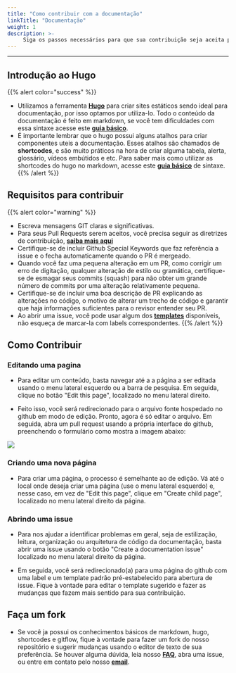 ```yaml
---
title: "Como contribuir com a documentação"
linkTitle: "Documentação"
weight: 1
description: >-
     Siga os passos necessários para que sua contribuição seja aceita por nosso time.
---
```


---

## Introdução ao Hugo

{{% alert color="success" %}}

- Utilizamos a ferramenta [**Hugo**](https://gohugo.io/documentation/) para criar sites estáticos sendo ideal para documentação, por isso optamos por utiliza-lo. Todo o conteúdo da documentação é feito em markdown, se você tem dificuldades com essa sintaxe acesse este [**guia básico**](https://www.markdownguide.org/basic-syntax/).
- É importante lembrar que o hugo possui alguns atalhos para criar componentes uteis a documentação. Esses atalhos são chamados de **shortcodes**, e são muito práticos na hora de criar alguma tabela, alerta, glossário, vídeos embútidos e etc. Para saber mais como utilizar as shortcodes do hugo no markdown, acesse este [**guia básico**](../hugo-shortcodes) de sintaxe.
{{% /alert %}}

## Requisitos para contribuir

{{% alert color="warning" %}}

- Escreva mensagens GIT claras e significativas.
- Para seus Pull Requests serem aceitos, você precisa seguir as diretrizes de contribuição, [**saiba mais aqui**](https://github.com/ZupIT/beagle/blob/master/CONTRIBUTING.md)
- Certifique-se de incluir Github Special Keywords que faz referência a issue e o fecha automaticamente quando o PR é mergeado.
- Quando você faz uma pequena alteração em um PR, como corrigir um erro de digitação, qualquer alteração de estilo ou gramática, certifique-se de esmagar seus commits (squash) para não obter um grande número de commits por uma alteração relativamente pequena.
- Certifique-se de incluir uma boa descrição de PR explicando as alterações no código, o motivo de alterar um trecho de código e garantir que haja informações suficientes para o revisor entender seu PR.
- Ao abrir uma issue, você pode usar algum dos [**templates**](https://github.com/ZupIT/docs-beagle/issues/new/choose) disponíveis, não esqueça de marcar-la com labels correspondentes.
{{% /alert %}}

## Como Contribuir

### **Editando uma pagina**

- Para editar um conteúdo, basta navegar até a a página a ser editada usando o menu lateral esquerdo ou a barra de pesquisa. Em seguida, clique no botão "Edit this page", localizado no menu lateral direito.

- Feito isso, você será redirecionado para o arquivo fonte hospedado no github em modo de edição. Pronto, agora é só editar o arquivo. Em seguida, abra um pull request usando a própria interface do github, preenchendo o formulário como mostra a imagem abaixo:

![](/contribute-pull-request.jpg)

### **Criando uma nova página**

- Para criar uma página, o processo é semelhante ao de edição. Vá até o local onde deseja criar uma página (use o menu lateral esquerdo) e, nesse caso, em vez de "Edit this page", clique em "Create child page", localizado no menu lateral direito da página.

### **Abrindo uma issue**

- Para nos ajudar a identificar problemas em geral, seja de estilização, leitura, organização ou arquitetura de código da documentação, basta abrir uma issue usando o botão "Create a documentation issue" localizado no menu lateral direito da página.

- Em seguida, você será redirecionado(a) para uma página do github com uma label e um template padrão pré-estabelecido para abertura de issue. Fique à vontade para editar o template sugerido e fazer as mudanças que fazem mais sentido para sua contribuição.
  
## Faça um fork
  
- Se você ja possui os conhecimentos básicos de markdown, hugo, shortcodes e gitflow, fique à vontade para fazer um fork do nosso repositório e sugerir mudanças usando o editor de texto de sua preferência. Se houver alguma dúvida, leia nosso [**FAQ**](../../faq), abra uma issue, ou entre em contato pelo nosso [**email**](mailto:beagle@zup.com.br).
